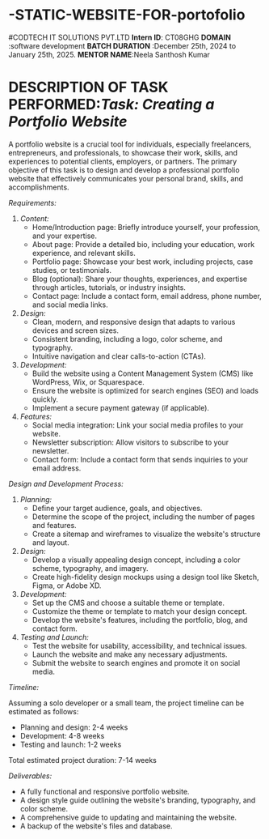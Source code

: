 # -STATIC-WEBSITE-FOR-portofolio
#CODTECH IT SOLUTIONS PVT.LTD
**Intern ID**: CT08GHG
**DOMAIN** :software development 
**BATCH DURATION** :December 25th, 2024 to January 25th, 2025.
**MENTOR NAME**:Neela Santhosh Kumar
# DESCRIPTION OF TASK PERFORMED:*Task: Creating a Portfolio Website*

A portfolio website is a crucial tool for individuals, especially freelancers, entrepreneurs, and professionals, to showcase their work, skills, and experiences to potential clients, employers, or partners. The primary objective of this task is to design and develop a professional portfolio website that effectively communicates your personal brand, skills, and accomplishments.

*Requirements:*

1. *Content:*
    - Home/Introduction page: Briefly introduce yourself, your profession, and your expertise.
    - About page: Provide a detailed bio, including your education, work experience, and relevant skills.
    - Portfolio page: Showcase your best work, including projects, case studies, or testimonials.
    - Blog (optional): Share your thoughts, experiences, and expertise through articles, tutorials, or industry insights.
    - Contact page: Include a contact form, email address, phone number, and social media links.
2. *Design:*
    - Clean, modern, and responsive design that adapts to various devices and screen sizes.
    - Consistent branding, including a logo, color scheme, and typography.
    - Intuitive navigation and clear calls-to-action (CTAs).
3. *Development:*
    - Build the website using a Content Management System (CMS) like WordPress, Wix, or Squarespace.
    - Ensure the website is optimized for search engines (SEO) and loads quickly.
    - Implement a secure payment gateway (if applicable).
4. *Features:*
    - Social media integration: Link your social media profiles to your website.
    - Newsletter subscription: Allow visitors to subscribe to your newsletter.
    - Contact form: Include a contact form that sends inquiries to your email address.

*Design and Development Process:*

1. *Planning:*
    - Define your target audience, goals, and objectives.
    - Determine the scope of the project, including the number of pages and features.
    - Create a sitemap and wireframes to visualize the website's structure and layout.
2. *Design:*
    - Develop a visually appealing design concept, including a color scheme, typography, and imagery.
    - Create high-fidelity design mockups using a design tool like Sketch, Figma, or Adobe XD.
3. *Development:*
    - Set up the CMS and choose a suitable theme or template.
    - Customize the theme or template to match your design concept.
    - Develop the website's features, including the portfolio, blog, and contact form.
4. *Testing and Launch:*
    - Test the website for usability, accessibility, and technical issues.
    - Launch the website and make any necessary adjustments.
    - Submit the website to search engines and promote it on social media.

*Timeline:*

Assuming a solo developer or a small team, the project timeline can be estimated as follows:

- Planning and design: 2-4 weeks
- Development: 4-8 weeks
- Testing and launch: 1-2 weeks

Total estimated project duration: 7-14 weeks

*Deliverables:*

- A fully functional and responsive portfolio website.
- A design style guide outlining the website's branding, typography, and color scheme.
- A comprehensive guide to updating and maintaining the website.
- A backup of the website's files and database.

